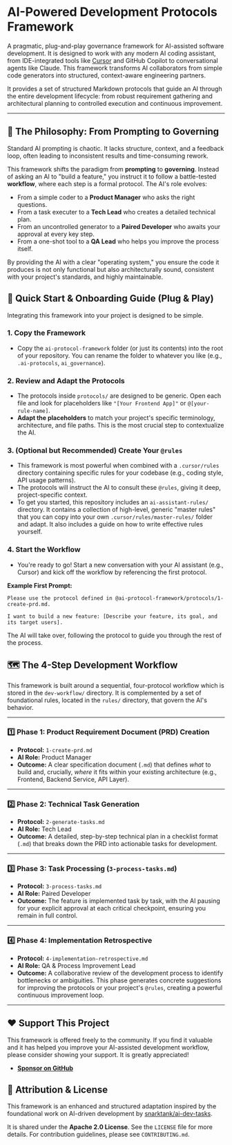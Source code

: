 # AI-Powered Development Protocols Framework

A pragmatic, plug-and-play governance framework for AI-assisted software development. It is designed to work with any modern AI coding assistant, from IDE-integrated tools like [Cursor](https://cursor.sh/) and GitHub Copilot to conversational agents like Claude. This framework transforms AI collaborators from simple code generators into structured, context-aware engineering partners.

It provides a set of structured Markdown protocols that guide an AI through the entire development lifecycle: from robust requirement gathering and architectural planning to controlled execution and continuous improvement.

---

## 🌟 The Philosophy: From Prompting to Governing

Standard AI prompting is chaotic. It lacks structure, context, and a feedback loop, often leading to inconsistent results and time-consuming rework.

This framework shifts the paradigm from **prompting** to **governing**. Instead of asking an AI to "build a feature," you instruct it to follow a battle-tested **workflow**, where each step is a formal protocol. The AI's role evolves:

-   From a simple coder to a **Product Manager** who asks the right questions.
-   From a task executer to a **Tech Lead** who creates a detailed technical plan.
-   From an uncontrolled generator to a **Paired Developer** who awaits your approval at every key step.
-   From a one-shot tool to a **QA Lead** who helps you improve the process itself.

By providing the AI with a clear "operating system," you ensure the code it produces is not only functional but also architecturally sound, consistent with your project's standards, and highly maintainable.

## 🚀 Quick Start & Onboarding Guide (Plug & Play)

Integrating this framework into your project is designed to be simple.

### 1. **Copy the Framework**
   - Copy the `ai-protocol-framework` folder (or just its contents) into the root of your repository. You can rename the folder to whatever you like (e.g., `.ai-protocols`, `ai_governance`).

### 2. **Review and Adapt the Protocols**
   - The protocols inside `protocols/` are designed to be generic. Open each file and look for placeholders like `"[Your Frontend App]"` or `@[your-rule-name]`.
   - **Adapt the placeholders** to match your project's specific terminology, architecture, and file paths. This is the most crucial step to contextualize the AI.

### 3. **(Optional but Recommended) Create Your `@rules`**
   - This framework is most powerful when combined with a `.cursor/rules` directory containing specific rules for your codebase (e.g., coding style, API usage patterns).
   - The protocols will instruct the AI to consult these `@rules`, giving it deep, project-specific context.
   - To get you started, this repository includes an `ai-assistant-rules/` directory. It contains a collection of high-level, generic "master rules" that you can copy into your own `.cursor/rules/master-rules/` folder and adapt. It also includes a guide on how to write effective rules yourself.

### 4. **Start the Workflow**
   - You're ready to go! Start a new conversation with your AI assistant (e.g., Cursor) and kick off the workflow by referencing the first protocol.

   **Example First Prompt:**
   ```
   Please use the protocol defined in @ai-protocol-framework/protocols/1-create-prd.md.

   I want to build a new feature: [Describe your feature, its goal, and its target users].
   ```

   The AI will take over, following the protocol to guide you through the rest of the process.

## 🗺️ The 4-Step Development Workflow

This framework is built around a sequential, four-protocol workflow which is stored in the `dev-workflow/` directory. It is complemented by a set of foundational rules, located in the `rules/` directory, that govern the AI's behavior.

---

### 1️⃣ **Phase 1: Product Requirement Document (PRD) Creation**
   - **Protocol:** `1-create-prd.md`
   - **AI Role:** Product Manager
   - **Outcome:** A clear specification document (`.md`) that defines *what* to build and, crucially, *where* it fits within your existing architecture (e.g., Frontend, Backend Service, API Layer).

---

### 2️⃣ **Phase 2: Technical Task Generation**
   - **Protocol:** `2-generate-tasks.md`
   - **AI Role:** Tech Lead
   - **Outcome:** A detailed, step-by-step technical plan in a checklist format (`.md`) that breaks down the PRD into actionable tasks for development.

---

### 3️⃣ **Phase 3: Task Processing (`3-process-tasks.md`)**

-   **Protocol:** `3-process-tasks.md`
-   **AI Role:** Paired Developer
-   **Outcome:** The feature is implemented task by task, with the AI pausing for your explicit approval at each critical checkpoint, ensuring you remain in full control.

---

### 4️⃣ **Phase 4: Implementation Retrospective**

-   **Protocol:** `4-implementation-retrospective.md`
-   **AI Role:** QA & Process Improvement Lead
-   **Outcome:** A collaborative review of the development process to identify bottlenecks or ambiguities. This phase generates concrete suggestions for improving the protocols or your project's `@rules`, creating a powerful continuous improvement loop.

---

## ❤️ Support This Project

This framework is offered freely to the community. If you find it valuable and it has helped you improve your AI-assisted development workflow, please consider showing your support. It is greatly appreciated!

-   **[Sponsor on GitHub](https://github.com/sponsors/Fr-e-d)**

## 🤝 Attribution & License

This framework is an enhanced and structured adaptation inspired by the foundational work on AI-driven development by [snarktank/ai-dev-tasks](https://github.com/snarktank/ai-dev-tasks).

It is shared under the **Apache 2.0 License**. See the `LICENSE` file for more details. For contribution guidelines, please see `CONTRIBUTING.md`. 